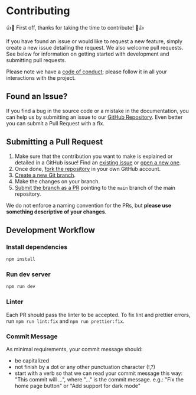 # Contributing

👍🎉 First off, thanks for taking the time to contribute! 🎉👍

If you have found an issue or would like to request a new feature, simply create a new issue detailing the request. We also welcome pull requests. See below for information on getting started with development and submitting pull requests.

Please note we have a [code of conduct](CODE_OF_CONDUCT.md); please follow it in all your interactions with the project.

## Found an Issue?

If you find a bug in the source code or a mistake in the documentation, you can help us by
submitting an issue to our [GitHub Repository](https://github.com/rastislavcore/gitprofile/issues/new). Even better you can submit a Pull Request
with a fix.

## Submitting a Pull Request

1. Make sure that the contribution you want to make is explained or detailed in a GitHub issue! Find an [existing issue](https://github.com/rastislavcore/gitprofile/issues) or [open a new one](https://github.com/rastislavcore/gitprofile/issues/new).
2. Once done, [fork the repository](https://github.com/rastislavcore/gitprofile/fork) in your own GitHub account.
3. [Create a new Git branch](https://help.github.com/en/github/collaborating-with-issues-and-pull-requests/creating-and-deleting-branches-within-your-repository).
4. Make the changes on your branch.
5. [Submit the branch as a PR](https://help.github.com/en/github/collaborating-with-issues-and-pull-requests/creating-a-pull-request-from-a-fork) pointing to the `main` branch of the main repository.

We do not enforce a naming convention for the PRs, but **please use something descriptive of your changes**.

## Development Workflow

### Install dependencies

```sh
npm install
```

### Run dev server

```sh
npm run dev
```

### Linter

Each PR should pass the linter to be accepted. To fix lint and prettier errors, run `npm run lint:fix` and `npm run prettier:fix`.

### Commit Message

As minimal requirements, your commit message should:

- be capitalized
- not finish by a dot or any other punctuation character (!,?)
- start with a verb so that we can read your commit message this way: "This commit will ...", where "..." is the commit message.
  e.g.: "Fix the home page button" or "Add support for dark mode"

